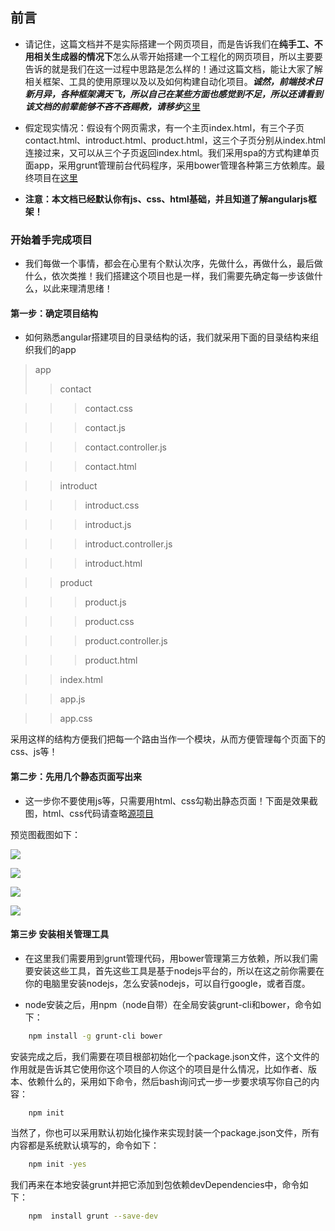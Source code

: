 ## 前言

* 请记住，这篇文档并不是实际搭建一个网页项目，而是告诉我们在**纯手工、不用相关生成器的情况下**怎么从零开始搭建一个工程化的网页项目，所以主要要告诉的就是我们在这一过程中思路是怎么样的！通过这篇文档，能让大家了解相关框架、工具的使用原理以及以及如何构建自动化项目。**_诚然，前端技术日新月异，各种框架满天飞，所以自己在某些方面也感觉到不足，所以还请看到该文档的前辈能够不吝不吝赐教，请移步_**[这里](https://github.com/woai30231/webDevDetails/issues)

* 假定现实情况：假设有个网页需求，有一个主页index.html，有三个子页contact.html、introduct.html、product.html，这三个子页分别从index.html连接过来，又可以从三个子页返回index.html。我们采用spa的方式构建单页面app，采用grunt管理前台代码程序，采用bower管理各种第三方依赖库。最终项目在[这里](https://github.com/woai30231/webDevDetails/tree/master/8/app)

* **注意：本文档已经默认你有js、css、html基础，并且知道了解angularjs框架！**

### 开始着手完成项目

* 我们每做一个事情，都会在心里有个默认次序，先做什么，再做什么，最后做什么，依次类推！我们搭建这个项目也是一样，我们需要先确定每一步该做什么，以此来理清思绪！

#### 第一步：确定项目结构

* 如何熟悉angular搭建项目的目录结构的话，我们就采用下面的目录结构来组织我们的app

> app
>> contact

>>> contact.css

>>> contact.js

>>> contact.controller.js

>>> contact.html

>> introduct

>>> introduct.css

>>> introduct.js

>>> introduct.controller.js

>>> introduct.html

>> product

>>> product.js

>>> product.css

>>> product.controller.js

>>> product.html

>> index.html

>> app.js

>> app.css

采用这样的结构方便我们把每一个路由当作一个模块，从而方便管理每个页面下的css、js等！

#### 第二步：先用几个静态页面写出来

* 这一步你不要使用js等，只需要用html、css勾勒出静态页面！下面是效果截图，html、css代码请查略[源项目](https://github.com/woai30231/webDevDetails/tree/master/8/app)

预览图截图如下：

![](https://github.com/woai30231/webDevDetails/blob/master/image/8_1.png)

![](https://github.com/woai30231/webDevDetails/blob/master/image/8_2.png)

![](https://github.com/woai30231/webDevDetails/blob/master/image/8_3.png)

![](https://github.com/woai30231/webDevDetails/blob/master/image/8_4.png)

#### 第三步 安装相关管理工具

* 在这里我们需要用到grunt管理代码，用bower管理第三方依赖，所以我们需要安装这些工具，首先这些工具是基于nodejs平台的，所以在这之前你需要在你的电脑里安装nodejs，怎么安装nodejs，可以自行google，或者百度。

* node安装之后，用npm（node自带）在全局安装grunt-cli和bower，命令如下：

```bash
	npm install -g grunt-cli bower
```
安装完成之后，我们需要在项目根部初始化一个package.json文件，这个文件的作用就是告诉其它使用你这个项目的人你这个的项目是什么情况，比如作者、版本、依赖什么的，采用如下命令，然后bash询问式一步一步要求填写你自己的内容：

```bash
	npm init
```
当然了，你也可以采用默认初始化操作来实现封装一个package.json文件，所有内容都是系统默认填写的，命令如下：

```bash
	npm init -yes
```

我们再来在本地安装grunt并把它添加到包依赖devDependencies中，命令如下：

```bash
	npm  install grunt --save-dev
```
